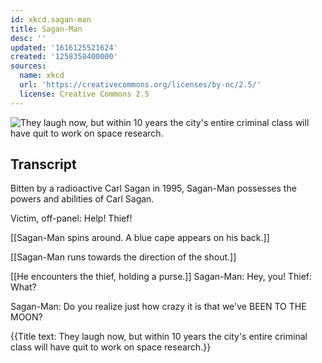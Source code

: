 ```yaml
---
id: xkcd.sagan-man
title: Sagan-Man
desc: ''
updated: '1616125521624'
created: '1258358400000'
sources:
  name: xkcd
  url: 'https://creativecommons.org/licenses/by-nc/2.5/'
  license: Creative Commons 2.5
---
```

![They laugh now, but within 10 years the city's entire criminal class will have quit to work on space research.](https://imgs.xkcd.com/comics/sagan-man.png)

## Transcript
Bitten by a radioactive Carl Sagan in 1995, Sagan-Man possesses the powers and abilities of Carl Sagan.

Victim, off-panel: Help! Thief!

[[Sagan-Man spins around. A blue cape appears on his back.]]

[[Sagan-Man runs towards the direction of the shout.]]

[[He encounters the thief, holding a purse.]]
Sagan-Man: Hey, you!
Thief: What?

Sagan-Man: Do you realize just how crazy it is that we've BEEN TO THE MOON?

{{Title text: They laugh now, but within 10 years the city's entire criminal class will have quit to work on space research.}}
